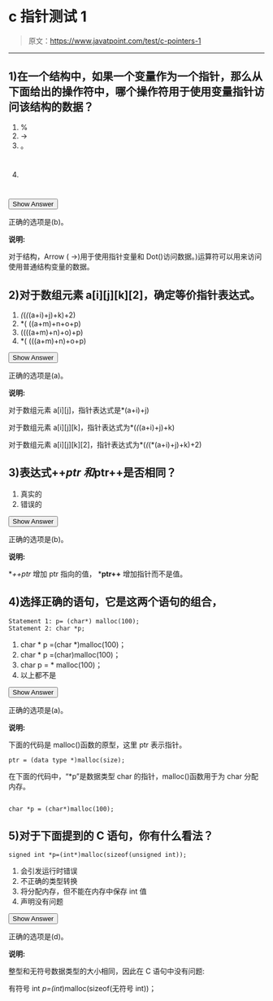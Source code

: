 # c 指针测试 1

> 原文：<https://www.javatpoint.com/test/c-pointers-1>

* * *

## 1)在一个结构中，如果一个变量作为一个指针，那么从下面给出的操作符中，哪个操作符用于使用变量指针访问该结构的数据？

1.  %
2.  ->
3.  。
4.  #

<button class="showanswer" onclick="showhide(1)">Show Answer</button>

正确的选项是(b)。

**说明:**

对于结构，Arrow ( ->)用于使用指针变量和 Dot()访问数据。)运算符可以用来访问使用普通结构变量的数据。

## 2)对于数组元素 a[i][j][k][2]，确定等价指针表达式。

1.  *(*(*(*(a+i)+j)+k)+2)
2.  *( ((a+m)+n+o+p)
3.  ((((a+m)+n)+o)+p)
4.  *( (((a+m)+n)+o+p)

<button class="showanswer" onclick="showhide(2)">Show Answer</button>

正确的选项是(a)。

**说明:**

对于数组元素 a[i][j]，指针表达式是*(a+i)+j)

对于数组元素 a[i][j][k]，指针表达式为*(*(*(a+i)+j)+k)

对于数组元素 a[i][j][k][2]，指针表达式为*(*(*(*(a+i)+j)+k)+2)

## 3)表达式++*ptr 和*ptr++是否相同？

1.  真实的
2.  错误的

<button class="showanswer" onclick="showhide(3)">Show Answer</button>

正确的选项是(b)。

**说明:**

**++*ptr** 增加 ptr 指向的值， ***ptr++** 增加指针而不是值。

## 4)选择正确的语句，它是这两个语句的组合，

```
Statement 1: p= (char*) malloc(100);
Statement 2: char *p;
```

1.  char * p =(char *)malloc(100)；
2.  char * p =(char)malloc(100)；
3.  char p = * malloc(100)；
4.  以上都不是

<button class="showanswer" onclick="showhide(4)">Show Answer</button>

正确的选项是(a)。

**说明:**

下面的代码是 malloc()函数的原型，这里 ptr 表示指针。

```
ptr = (data type *)malloc(size);

```

在下面的代码中，“*p”是数据类型 char 的指针，malloc()函数用于为 char 分配内存。

```

char *p = (char*)malloc(100);

```

## 5)对于下面提到的 C 语句，你有什么看法？

```
signed int *p=(int*)malloc(sizeof(unsigned int));

```

1.  会引发运行时错误
2.  不正确的类型转换
3.  将分配内存，但不能在内存中保存 int 值
4.  声明没有问题

<button class="showanswer" onclick="showhide(5)">Show Answer</button>

正确的选项是(d)。

**说明:**

整型和无符号数据类型的大小相同，因此在 C 语句中没有问题:

有符号 int *p=(int*)malloc(sizeof(无符号 int))；